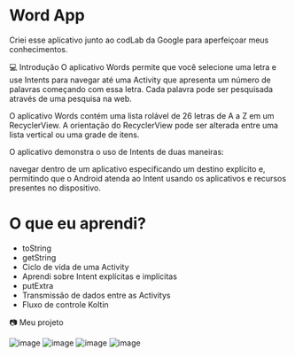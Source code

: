 # Word App

Criei esse aplicativo junto ao codLab da Google para aperfeiçoar meus conhecimentos.


💻 Introdução
O aplicativo Words permite que você selecione uma letra e use Intents para navegar até uma Activity que apresenta um número de palavras começando com essa letra. Cada palavra pode ser pesquisada através de uma pesquisa na web.

O aplicativo Words contém uma lista rolável de 26 letras de A a Z em um RecyclerView. A orientação do RecyclerView pode ser alterada entre uma lista vertical ou uma grade de itens.

O aplicativo demonstra o uso de Intents de duas maneiras:

navegar dentro de um aplicativo especificando um destino explícito e,
permitindo que o Android atenda ao Intent usando os aplicativos e recursos presentes no dispositivo.

# O que eu aprendi?
* toString
* getString
* Ciclo de vida de uma Activity
* Aprendi sobre Intent explícitas e implícitas 
* putExtra
* Transmissão de dados entre as Activitys 
* Fluxo de controle Koltin

📷 Meu projeto 

![image](https://user-images.githubusercontent.com/39010493/200603174-274973c6-ad9d-4328-86f8-c5f06e50e667.png)
![image](https://user-images.githubusercontent.com/39010493/200603217-a482b48b-67c2-487f-a655-c59a7671d74f.png)
![image](https://user-images.githubusercontent.com/39010493/200603239-07c5116f-b985-45ce-96f5-31802f0bd46e.png)
![image](https://user-images.githubusercontent.com/39010493/200603253-cead3123-6d00-49f4-8d94-db1ee232129e.png)


